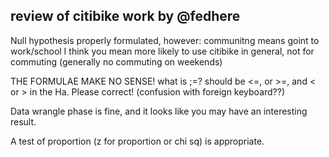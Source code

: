 ## review of citibike work by @fedhere ##
Null hypothesis properly formulated, however: communitng means goint to work/school I think you mean more likely to use citibike in general, not for commuting (generally no commuting on weekends)

THE FORMULAE MAKE NO SENSE! what is ;=? should be <=, or >=, and < or > in the Ha. Please correct! (confusion with foreign keyboard??)

Data wrangle phase is fine, and it looks like you may have an interesting result.

A test of proportion (z for proportion or chi sq) is appropriate.
